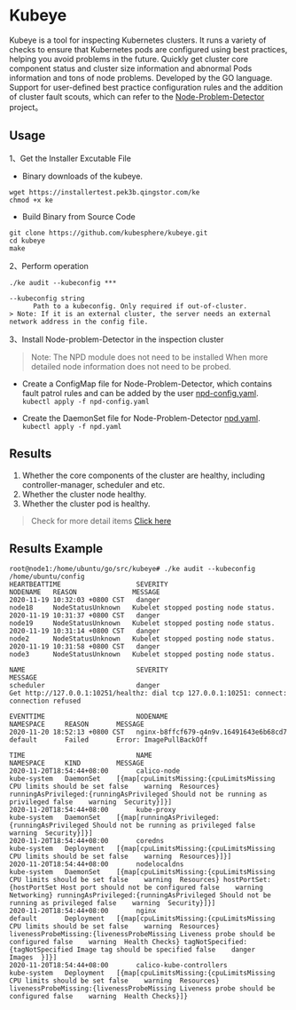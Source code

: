 # Kubeye

Kubeye is a tool for inspecting Kubernetes clusters. It runs a variety of checks to ensure that Kubernetes pods are configured using best practices, helping you avoid problems in the future. 
Quickly get cluster core component status and cluster size information and abnormal Pods information and tons of node problems. Developed by the GO language. Support for user-defined best practice configuration rules and the addition of cluster fault scouts, which can refer to the [Node-Problem-Detector](https://github.com/kubernetes/node-problem-detector) project。

## Usage

1、Get the Installer Excutable File
* Binary downloads of the kubeye.
```shell script
wget https://installertest.pek3b.qingstor.com/ke
chmod +x ke
```
* Build Binary from Source Code
```shell script
git clone https://github.com/kubesphere/kubeye.git
cd kubeye 
make
```
2、Perform operation
```shell script
./ke audit --kubeconfig ***

--kubeconfig string
      Path to a kubeconfig. Only required if out-of-cluster.
> Note: If it is an external cluster, the server needs an external network address in the config file.
```

3、Install Node-problem-Detector in the inspection cluster

> Note: The NPD module does not need to be installed When more detailed node information does not need to be probed.

* Create a ConfigMap file for Node-Problem-Detector, which contains fault patrol rules and can be added by the user  [npd-config.yaml](./docs/npd-config.yaml).  
`kubectl apply -f npd-config.yaml`

* Create the DaemonSet file for Node-Problem-Detector  [npd.yaml](./docs/npd.yaml).  
`kubectl apply -f npd.yaml`

## Results

1. Whether the core components of the cluster are healthy, including controller-manager, scheduler and etc.
2. Whether the cluster node healthy.
3. Whether the cluster pod is healthy.
> Check for more detail items [Click here](./docs/check-content_zh-CN.md)

## Results Example

```
root@node1:/home/ubuntu/go/src/kubeye# ./ke audit --kubeconfig /home/ubuntu/config
HEARTBEATTIME                   SEVERITY                                 NODENAME   REASON              MESSAGE
2020-11-19 10:32:03 +0800 CST   danger                                   node18     NodeStatusUnknown   Kubelet stopped posting node status.
2020-11-19 10:31:37 +0800 CST   danger                                   node19     NodeStatusUnknown   Kubelet stopped posting node status.
2020-11-19 10:31:14 +0800 CST   danger                                   node2      NodeStatusUnknown   Kubelet stopped posting node status.
2020-11-19 10:31:58 +0800 CST   danger                                   node3      NodeStatusUnknown   Kubelet stopped posting node status.

NAME                            SEVERITY                                 MESSAGE
scheduler                       danger                                   Get http://127.0.0.1:10251/healthz: dial tcp 127.0.0.1:10251: connect: connection refused

EVENTTIME                       NODENAME                                 NAMESPACE     REASON       MESSAGE
2020-11-20 18:52:13 +0800 CST   nginx-b8ffcf679-q4n9v.16491643e6b68cd7   default       Failed       Error: ImagePullBackOff

TIME                            NAME                                     NAMESPACE     KIND         MESSAGE
2020-11-20T18:54:44+08:00       calico-node                              kube-system   DaemonSet    [{map[cpuLimitsMissing:{cpuLimitsMissing CPU limits should be set false    warning  Resources} runningAsPrivileged:{runningAsPrivileged Should not be running as privileged false    warning  Security}]}]
2020-11-20T18:54:44+08:00       kube-proxy                               kube-system   DaemonSet    [{map[runningAsPrivileged:{runningAsPrivileged Should not be running as privileged false    warning  Security}]}]
2020-11-20T18:54:44+08:00       coredns                                  kube-system   Deployment   [{map[cpuLimitsMissing:{cpuLimitsMissing CPU limits should be set false    warning  Resources}]}]
2020-11-20T18:54:44+08:00       nodelocaldns                             kube-system   DaemonSet    [{map[cpuLimitsMissing:{cpuLimitsMissing CPU limits should be set false    warning  Resources} hostPortSet:{hostPortSet Host port should not be configured false    warning  Networking} runningAsPrivileged:{runningAsPrivileged Should not be running as privileged false    warning  Security}]}]
2020-11-20T18:54:44+08:00       nginx                                    default       Deployment   [{map[cpuLimitsMissing:{cpuLimitsMissing CPU limits should be set false    warning  Resources} livenessProbeMissing:{livenessProbeMissing Liveness probe should be configured false    warning  Health Checks} tagNotSpecified:{tagNotSpecified Image tag should be specified false    danger   Images  }]}]
2020-11-20T18:54:44+08:00       calico-kube-controllers                  kube-system   Deployment   [{map[cpuLimitsMissing:{cpuLimitsMissing CPU limits should be set false    warning  Resources} livenessProbeMissing:{livenessProbeMissing Liveness probe should be configured false    warning  Health Checks}]}
```
